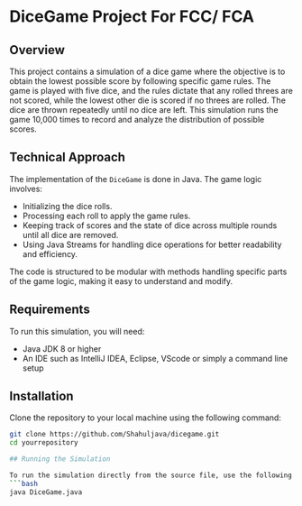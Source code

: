 # DiceGame Project For FCC/ FCA

## Overview

This project contains a simulation of a dice game where the objective is to obtain the lowest possible score by following specific game rules. The game is played with five dice, and the rules dictate that any rolled threes are not scored, while the lowest other die is scored if no threes are rolled. The dice are thrown repeatedly until no dice are left. This simulation runs the game 10,000 times to record and analyze the distribution of possible scores.

## Technical Approach

The implementation of the `DiceGame` is done in Java. The game logic involves:

- Initializing the dice rolls.
- Processing each roll to apply the game rules.
- Keeping track of scores and the state of dice across multiple rounds until all dice are removed.
- Using Java Streams for handling dice operations for better readability and efficiency.

The code is structured to be modular with methods handling specific parts of the game logic, making it easy to understand and modify.

## Requirements

To run this simulation, you will need:

- Java JDK 8 or higher
- An IDE such as IntelliJ IDEA, Eclipse, VScode or simply a command line setup

## Installation

Clone the repository to your local machine using the following command:

````bash
git clone https://github.com/Shahuljava/dicegame.git
cd yourrepository

## Running the Simulation

To run the simulation directly from the source file, use the following command:
```bash
java DiceGame.java

````
